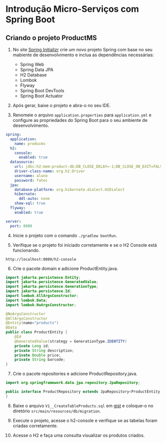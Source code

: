 # Introdução Micro-Serviços com Spring Boot

## Criando o projeto ProductMS

1. No site [Spring Initializr](https://start.spring.io) crie um novo projeto Spring com base no seu mabiente de desenvolvimento e inclua as dependências necessárias:
    - Spring Web
    - Spring Data JPA
    - H2 Database
    - Lombok
    - Flyway
    - Spring Boot DevTools
    - Spring Boot Actuator

2. Após gerar, baixe o projeto e abra-o no seu IDE.

3. Renomeie o arquivo `application.properties` para `application.yml` e configure as propriedades do Spring Boot para o seu ambiente de desenvolvimento.

```yml
spring:
  application:
    name: producms
  h2:
    console:
      enabled: true
  datasource:
    url: jdbc:h2:mem:product-db;DB_CLOSE_DELAY=-1;DB_CLOSE_ON_EXIT=FALSE
    driver-class-name: org.h2.Driver
    username: aluno
    password: fatec
  jpa:
    database-platform: org.hibernate.dialect.H2Dialect
    hibernate:
      ddl-auto: none
    show-sql: true
  flyway:
    enabled: true

server: 
  port: 8000
```

4. Inicie o projeto com o comando `./gradlew bootRun`.

5. Verifique se o projeto foi iniciado corretamente e se o H2 Console está funcionando. 

```
http://localhost:8000/h2-console
```

6. Crie o pacote domain e adicione ProductEntity.java.
```java
import jakarta.persistence.Entity;
import jakarta.persistence.GeneratedValue;
import jakarta.persistence.GenerationType;
import jakarta.persistence.Id;
import lombok.AllArgsConstructor;
import lombok.Data;
import lombok.NoArgsConstructor;

@NoArgsConstructor
@AllArgsConstructor
@Entity(name="products")
@Data
public class ProductEntity {
    @Id
    @GeneratedValue(strategy = GenerationType.IDENTITY)
    private Long id;
    private String description;
    private Double price;
    private String barcode;
}

```

7. Crie o pacote repositories e adicione ProductRepository.java.
```java
import org.springframework.data.jpa.repository.JpaRepository;

public interface ProductRepository extends JpaRepository<ProductEntity, Long> {
}
```

8. Baixe o arquivo `V1__CreateTableProducts.sql` em [gist](https://gist.github.com/BZR4/ee307cdae9219244929726080d98669c) e coloque-o no diretório `src/main/resources/db/migration`.

9. Execute o projeto, acesse o h2-console e verifique se as tabelas foram criadas corretamente.

10. Acesse o H2 e faça uma consulta visualizar os produtos criados.




